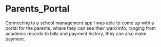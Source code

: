 # Parents_Portal
Connecting to a school management app I was able to come up with a portal for the parents, where they can see their ward info, ranging from academic records to bills and payment history, they can also make payment.
